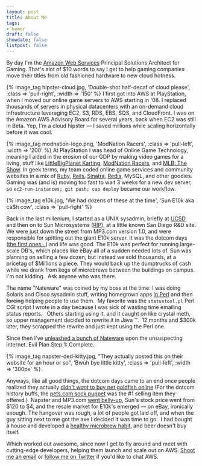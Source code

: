```yaml
---
layout: post
title: About Me
tags:
- humor
draft: false
showdate: false
listpost: false
---
```


By day I'm the [Amazon Web Services](http://aws.amazon.com) Principal Solutions Architect
for Gaming. That's alot of $10 words to say I get to help gaming companies move their titles
from old fashioned hardware to new cloud hotness.
<!--more-->
{% image_tag hipster-cloud.jpg, 'Double-shot half-decaf of cloud please', :class => 'pull-right', :width => '150' %}
I first got into AWS at PlayStation, when I moved our online game servers to AWS starting in '08.
I replaced thousands of servers in physical datacenters with an on-demand cloud
infrastructure leveraging EC2, S3, RDS, EBS, SQS, and CloudFront.
I was on the Amazon AWS Advisory Board for several years, back when EC2 was still in Beta. Yep,
I'm a cloud hipster &mdash; I saved millions while scaling horizontally before it was cool.

{% image_tag modnation-logo.png, 'ModNation Racers', :class => 'pull-left', :width => '200' %}
At PlayStation I was head of Online Game Technology, meaning I aided in the erosion of our GDP by
making video games for a living, stuff like [LittleBigPlanet Karting](http://karting.lbp.me),
[ModNation Racers](http://community.modnation.com), and [MLB: The Show](http://www.theshownation.com).
In geek terms, my team coded online game services and community websites in a mix of
[Ruby](http://ruby-lang.org), [Rails](http://blog.rubyonrails.org), [Sinatra](http://sinatrarb.com),
[Redis](http://redis.io), MySQL, and other goodies.  Gaming was (and is) moving too fast to wait
3 weeks for a new dev server, so `ec2-run-instances; git push; cap deploy` became our workflow.

<!--
Our entire stack was asynchronous and event-driven,
and you should really read [the quick history of haproxy's design choices](http://haproxy.1wt.eu/#desi) if you haven't.
-->
{% image_tag e10k.jpg, 'We had dozens of these at the time', 'Sun E10k aka ca$h cow', :class => 'pull-right' %}

Back in the last millenium, I started as a UNIX sysadmin, briefly at [UCSD](http://www.ucsd.edu) and then
on to Sun Microsystems ([RIP](http://localhost:4000/images/sunrip.jpg)), at a little known San Diego R&D site.
We were just down the street from MP3.com version 1.0,
and were responsible for spitting out the giant E10k server. It was the dotcom days ([the first ones...](http://en.wikipedia.org/wiki/Dot-com_bubble)) and life was good.
The E10k was perfect for running large-scale DB's, which places like eBay all of a sudden needed lots of.
Sun was planning on selling a few dozen, but instead we sold thousands, at a pricetag of $Millions a piece.
They would back up the dumptrucks of cash while we drank from kegs of microbrews between the buildings
on campus.  I'm not kidding.  Ask anyone who was there.

The name "Nateware" was coined by my boss at the time. I was doing Solaris and Cisco sysadmin stuff,
writing homegrown apps <a href="http://search.cpan.org/~nwiger/">in Perl</a> and then
<strike>forcing</strike> helping people to use them.  My favorite was the `statustool.pl` Perl CGI
script I wrote in a day because I was sick of wasting time emailing status reports.   Others
starting using it, and it caught on like crystal meth, so upper management decided to rewrite
it in Java &trade;.  12 months and $300k later, they scrapped the rewrite and just kept using the Perl one.

Since then I've [unleashed a bunch of Nateware](http://github.com/nateware) upon the unsuspecting internet.
Evil Plan Step 1: Complete.

{% image_tag napster-ded-kitty.jpg, "They actually posted this on their website for an hour or so", 'Bwuh bye little kitty', :class => 'pull-left', :width => '300px' %}

Anyways, like all good things, the dotcom days came to an end once people realized they actually
[didn't <em>want</em> to buy pet goldfish online](http://news.cnet.com/2100-1017-248230.html)
(For the dotcom history buffs, the 
[pets.com sock puppet](http://www.stefanoparis.com/stefmedia/petsdotcom/petsdotcom.html) was
the #1 selling item they offered.)  Napster and MP3.com [went belly-up](http://www.forbes.com/2001/05/21/0521topnews.html),
Sun's stock price went from $120 to $4, and the resale market for E10k's emerged — on eBay, ironically enough.
The hangover was rough, a lot of people got laid off, and when the guy sitting next to me got
the axe I decided it was time to go.  I had bought a house and developed a [healthy microbrew
habit](http://beerlabels.com), and beer doesn't buy itself.

Which worked out awesome, since now I get to fly around and meet with cutting-edge
developers, helping them launch and scale out on AWS. <a href="mailto:" class="mailto-aws">Shoot me an email</a>
or [follow me on Twitter](http://twitter.com/nateware) if you'd like to chat AWS.


